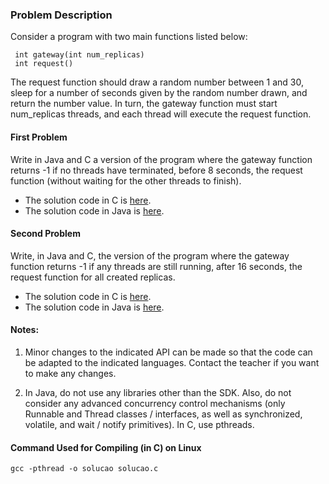 ### Problem Description

Consider a program with two main functions listed below:

```
 int gateway(int num_replicas)
 int request()
```

The request function should draw a random number between 1 and 30, sleep for a number of seconds given by the random number drawn, and return the number value. In turn, the gateway function must start num_replicas threads, and each thread will execute the request function.

#### First Problem

Write in Java and C a version of the program where the gateway function returns -1 if no threads have terminated, before 8 seconds, the request function (without waiting for the other threads to finish).


* The solution code in C is [here](https://github.com/dalesEwerton/PC-Lista1/blob/master/4/C/solucaoAC.c).
* The solution code in Java is [here](https://github.com/dalesEwerton/PC-Lista1/blob/master/4/C/solucaoBC.c).

#### Second Problem

Write, in Java and C, the version of the program where the gateway function returns -1 if any threads are still running, after 16 seconds, the request function for all created replicas.

* The solution code in C is [here](https://github.com/dalesEwerton/PC-Lista1/tree/master/4/Java/Questao-4/src/respostaA).
* The solution code in Java is [here](https://github.com/dalesEwerton/PC-Lista1/tree/master/4/Java/Questao-4/src/respostaB).

#### Notes:

1. Minor changes to the indicated API can be made so that the code can be adapted to the indicated languages. Contact the teacher if you want to make any changes.

2. In Java, do not use any libraries other than the SDK. Also, do not consider any advanced concurrency control mechanisms (only Runnable and Thread classes / interfaces, as well as synchronized, volatile, and wait / notify primitives). In C, use pthreads.

#### Command Used for Compiling (in C) on Linux

```
gcc -pthread -o solucao solucao.c
```
